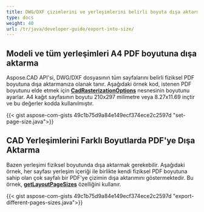 ```yaml
---
title: DWG/DXF çizimlerini ve yerleşimlerini belirli boyuta dışa aktarma
type: docs
weight: 40
url: /tr/java/developer-guide/export-into-size/
---
```


## **Modeli ve tüm yerleşimleri A4 PDF boyutuna dışa aktarma**

Aspose.CAD API'si, DWG/DXF dosyasının tüm sayfalarını belirli fiziksel PDF boyutuna dışa aktarmanıza olanak tanır. 
Aşağıdaki örnek kod, istenen PDF boyutunu elde etmek için [**CadRasterizationOptions**](https://reference.aspose.com/cad/java/com.aspose.cad.imageoptions/CadRasterizationOptions/) nesnesinin boyutunu ayarlar. 
A4 kağıt sayfasının boyutu 210x297 milimetre veya 8.27x11.69 inçtir ve bu değerler kodda kullanılmıştır.

{{< gist aspose-com-gists 49c1b75d9a84e149ecf374ece2c2597d "set-page-size.java">}}

## **CAD Yerleşimlerini Farklı Boyutlarda PDF'ye Dışa Aktarma**

Bazen yerleşimi fiziksel boyutunda dışa aktarmak gerekebilir. Aşağıdaki örnek, her sayfası yerleşim içeriği ile birlikte kendi fiziksel PDF boyutuna sahip olan çok sayfalı bir PDF'ye çizimin dışa aktarımını göstermektedir. Bu örnek, [**getLayoutPageSizes**](https://reference.aspose.com/cad/java/com.aspose.cad.imageoptions/VectorRasterizationOptions#getLayoutPageSizes--) özelliğini kullanır.

{{< gist aspose-com-gists 49c1b75d9a84e149ecf374ece2c2597d "export-different-pages-sizes.java">}}
